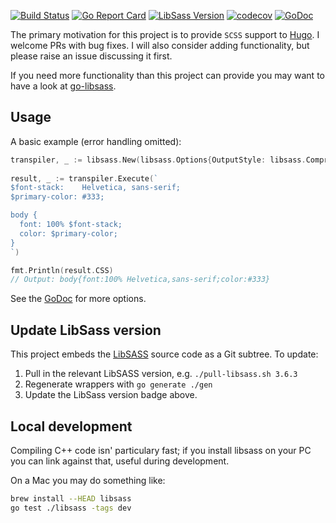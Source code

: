 
[![Build Status](https://travis-ci.org/bep/golibsass.svg?branch=master)](https://travis-ci.org/bep/golibsass)
[![Go Report Card](https://goreportcard.com/badge/github.com/bep/golibsass)](https://goreportcard.com/report/github.com/bep/golibsass)
[![LibSass Version](https://img.shields.io/badge/LibSass-v3.6.5-blue)](https://github.com/sass/libsass)
[![codecov](https://codecov.io/gh/bep/golibsass/branch/master/graph/badge.svg)](https://codecov.io/gh/bep/golibsass)
[![GoDoc](https://godoc.org/github.com/bep/golibsass/libsass?status.svg)](https://godoc.org/github.com/bep/golibsass/libsass)

The primary motivation for this project is to provide `SCSS` support to [Hugo](https://gohugo.io/). I welcome PRs with bug fixes. I will also consider adding functionality, but please raise an issue discussing it first.

If you need more functionality than this project can provide you may want to have a look at [go-libsass](https://github.com/wellington/go-libsass).

## Usage

A basic example (error handling omitted):

```go
transpiler, _ := libsass.New(libsass.Options{OutputStyle: libsass.CompressedStyle})
	
result, _ := transpiler.Execute(`
$font-stack:    Helvetica, sans-serif;
$primary-color: #333;

body {
  font: 100% $font-stack;
  color: $primary-color;
}
`)

fmt.Println(result.CSS)
// Output: body{font:100% Helvetica,sans-serif;color:#333}
```

See the [GoDoc](https://godoc.org/github.com/bep/golibsass/libsass) for more options.

## Update LibSass version

This project embeds the [LibSASS](https://github.com/sass/libsass) source code as a Git subtree. To update:

1. Pull in the relevant LibSASS version, e.g. `./pull-libsass.sh 3.6.3`
2. Regenerate wrappers with `go generate ./gen`
3. Update the LibSass version badge above.

## Local development

Compiling C++ code isn' particulary fast; if you install libsass on your PC you can link against that, useful during development.

On a Mac you may do something like:

```bash
brew install --HEAD libsass
go test ./libsass -tags dev
```
